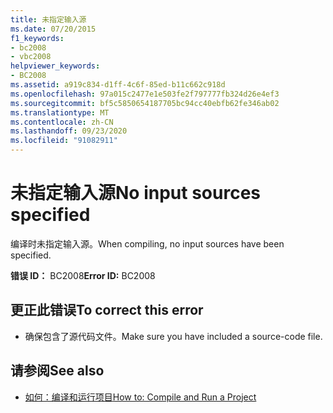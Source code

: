 ```yaml
---
title: 未指定输入源
ms.date: 07/20/2015
f1_keywords:
- bc2008
- vbc2008
helpviewer_keywords:
- BC2008
ms.assetid: a919c834-d1ff-4c6f-85ed-b11c662c918d
ms.openlocfilehash: 97a015c2477e1e503fe2f797777fb324d26e4ef3
ms.sourcegitcommit: bf5c5850654187705bc94cc40ebfb62fe346ab02
ms.translationtype: MT
ms.contentlocale: zh-CN
ms.lasthandoff: 09/23/2020
ms.locfileid: "91082911"
---
```

# <a name="no-input-sources-specified"></a><span data-ttu-id="680d0-102">未指定输入源</span><span class="sxs-lookup"><span data-stu-id="680d0-102">No input sources specified</span></span>

<span data-ttu-id="680d0-103">编译时未指定输入源。</span><span class="sxs-lookup"><span data-stu-id="680d0-103">When compiling, no input sources have been specified.</span></span>  
  
 <span data-ttu-id="680d0-104">**错误 ID：** BC2008</span><span class="sxs-lookup"><span data-stu-id="680d0-104">**Error ID:** BC2008</span></span>  
  
## <a name="to-correct-this-error"></a><span data-ttu-id="680d0-105">更正此错误</span><span class="sxs-lookup"><span data-stu-id="680d0-105">To correct this error</span></span>  
  
- <span data-ttu-id="680d0-106">确保包含了源代码文件。</span><span class="sxs-lookup"><span data-stu-id="680d0-106">Make sure you have included a source-code file.</span></span>  
  
## <a name="see-also"></a><span data-ttu-id="680d0-107">请参阅</span><span class="sxs-lookup"><span data-stu-id="680d0-107">See also</span></span>

- [<span data-ttu-id="680d0-108">如何：编译和运行项目</span><span class="sxs-lookup"><span data-stu-id="680d0-108">How to: Compile and Run a Project</span></span>](/visualstudio/ide/compiling-and-building-in-visual-studio)
